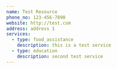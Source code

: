 ```yaml
---
name: Test Resource
phone_no: 123-456-7890
website: http://test.com
address: address 1
services:
  - type: food_assistance
    description: this is a test service
  - type: education
    description: second test service
---
```

